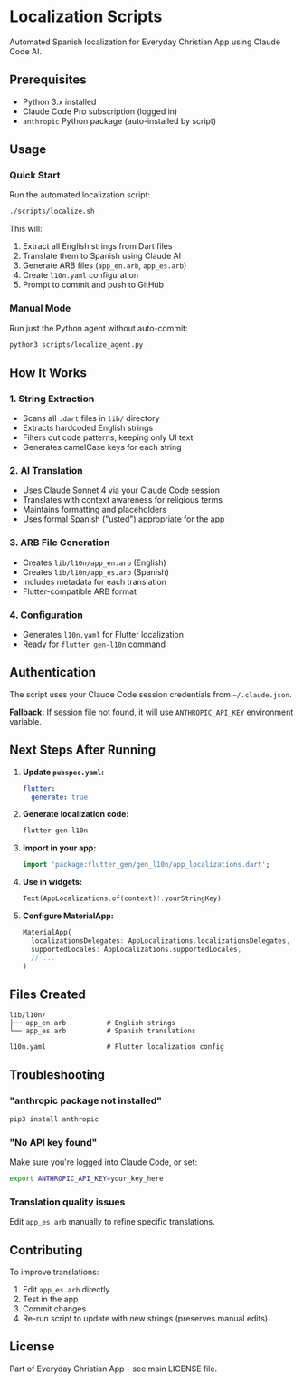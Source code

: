 # Localization Scripts

Automated Spanish localization for Everyday Christian App using Claude Code AI.

## Prerequisites

- Python 3.x installed
- Claude Code Pro subscription (logged in)
- `anthropic` Python package (auto-installed by script)

## Usage

### Quick Start

Run the automated localization script:

```bash
./scripts/localize.sh
```

This will:
1. Extract all English strings from Dart files
2. Translate them to Spanish using Claude AI
3. Generate ARB files (`app_en.arb`, `app_es.arb`)
4. Create `l10n.yaml` configuration
5. Prompt to commit and push to GitHub

### Manual Mode

Run just the Python agent without auto-commit:

```bash
python3 scripts/localize_agent.py
```

## How It Works

### 1. String Extraction
- Scans all `.dart` files in `lib/` directory
- Extracts hardcoded English strings
- Filters out code patterns, keeping only UI text
- Generates camelCase keys for each string

### 2. AI Translation
- Uses Claude Sonnet 4 via your Claude Code session
- Translates with context awareness for religious terms
- Maintains formatting and placeholders
- Uses formal Spanish ("usted") appropriate for the app

### 3. ARB File Generation
- Creates `lib/l10n/app_en.arb` (English)
- Creates `lib/l10n/app_es.arb` (Spanish)
- Includes metadata for each translation
- Flutter-compatible ARB format

### 4. Configuration
- Generates `l10n.yaml` for Flutter localization
- Ready for `flutter gen-l10n` command

## Authentication

The script uses your Claude Code session credentials from `~/.claude.json`.

**Fallback:** If session file not found, it will use `ANTHROPIC_API_KEY` environment variable.

## Next Steps After Running

1. **Update `pubspec.yaml`:**
   ```yaml
   flutter:
     generate: true
   ```

2. **Generate localization code:**
   ```bash
   flutter gen-l10n
   ```

3. **Import in your app:**
   ```dart
   import 'package:flutter_gen/gen_l10n/app_localizations.dart';
   ```

4. **Use in widgets:**
   ```dart
   Text(AppLocalizations.of(context)!.yourStringKey)
   ```

5. **Configure MaterialApp:**
   ```dart
   MaterialApp(
     localizationsDelegates: AppLocalizations.localizationsDelegates,
     supportedLocales: AppLocalizations.supportedLocales,
     // ...
   )
   ```

## Files Created

```
lib/l10n/
├── app_en.arb          # English strings
└── app_es.arb          # Spanish translations

l10n.yaml               # Flutter localization config
```

## Troubleshooting

### "anthropic package not installed"
```bash
pip3 install anthropic
```

### "No API key found"
Make sure you're logged into Claude Code, or set:
```bash
export ANTHROPIC_API_KEY=your_key_here
```

### Translation quality issues
Edit `app_es.arb` manually to refine specific translations.

## Contributing

To improve translations:
1. Edit `app_es.arb` directly
2. Test in the app
3. Commit changes
4. Re-run script to update with new strings (preserves manual edits)

## License

Part of Everyday Christian App - see main LICENSE file.
